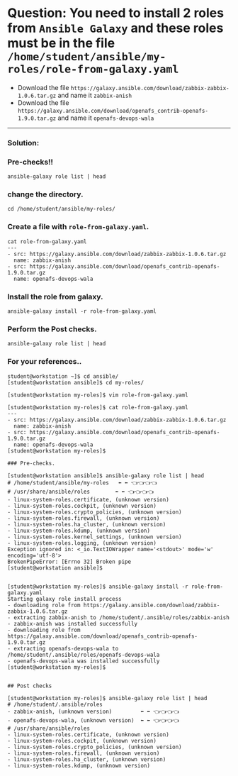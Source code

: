 
# Question: You need to install 2 roles from `Ansible Galaxy` and these roles must be in the file `/home/student/ansible/my-roles/role-from-galaxy.yaml`
- Download the file `https://galaxy.ansible.com/download/zabbix-zabbix-1.0.6.tar.gz` and name it `zabbix-anish`
- Download the file `https://galaxy.ansible.com/download/openafs_contrib-openafs-1.9.0.tar.gz` and name it `openafs-devops-wala`
---


### Solution:

### Pre-checks!!
```
ansible-galaxy role list | head
```

### change the directory.
```
cd /home/student/ansible/my-roles/
```

### Create a file with `role-from-galaxy.yaml`. 
```
cat role-from-galaxy.yaml 
---
- src: https://galaxy.ansible.com/download/zabbix-zabbix-1.0.6.tar.gz
  name: zabbix-anish
- src: https://galaxy.ansible.com/download/openafs_contrib-openafs-1.9.0.tar.gz
  name: openafs-devops-wala
```

### Install the role from galaxy.
```
ansible-galaxy install -r role-from-galaxy.yaml
```

### Perform the Post checks.

```
ansible-galaxy role list | head
```


### For your references..



```
student@workstation ~]$ cd ansible/
[student@workstation ansible]$ cd my-roles/

[student@workstation my-roles]$ vim role-from-galaxy.yaml

[student@workstation my-roles]$ cat role-from-galaxy.yaml 
---
- src: https://galaxy.ansible.com/download/zabbix-zabbix-1.0.6.tar.gz
  name: zabbix-anish
- src: https://galaxy.ansible.com/download/openafs_contrib-openafs-1.9.0.tar.gz
  name: openafs-devops-wala
[student@workstation my-roles]$

### Pre-checks.

[student@workstation ansible]$ ansible-galaxy role list | head
# /home/student/ansible/my-roles   ⬅️ ⬅️ 👈👈👈👈 
# /usr/share/ansible/roles        ⬅️ ⬅️ 👈👈👈👈 
- linux-system-roles.certificate, (unknown version)
- linux-system-roles.cockpit, (unknown version)
- linux-system-roles.crypto_policies, (unknown version)
- linux-system-roles.firewall, (unknown version)
- linux-system-roles.ha_cluster, (unknown version)
- linux-system-roles.kdump, (unknown version)
- linux-system-roles.kernel_settings, (unknown version)
- linux-system-roles.logging, (unknown version)
Exception ignored in: <_io.TextIOWrapper name='<stdout>' mode='w' encoding='utf-8'>
BrokenPipeError: [Errno 32] Broken pipe
[student@workstation ansible]$


[student@workstation my-roles]$ ansible-galaxy install -r role-from-galaxy.yaml 
Starting galaxy role install process
- downloading role from https://galaxy.ansible.com/download/zabbix-zabbix-1.0.6.tar.gz
- extracting zabbix-anish to /home/student/.ansible/roles/zabbix-anish
- zabbix-anish was installed successfully
- downloading role from https://galaxy.ansible.com/download/openafs_contrib-openafs-1.9.0.tar.gz
- extracting openafs-devops-wala to /home/student/.ansible/roles/openafs-devops-wala
- openafs-devops-wala was installed successfully
[student@workstation my-roles]$


## Post checks

[student@workstation my-roles]$ ansible-galaxy role list | head
# /home/student/.ansible/roles
- zabbix-anish, (unknown version)         ⬅️ ⬅️ 👈👈👈👈 
- openafs-devops-wala, (unknown version)  ⬅️ ⬅️ 👈👈👈👈 
# /usr/share/ansible/roles
- linux-system-roles.certificate, (unknown version)
- linux-system-roles.cockpit, (unknown version)
- linux-system-roles.crypto_policies, (unknown version)
- linux-system-roles.firewall, (unknown version)
- linux-system-roles.ha_cluster, (unknown version)
- linux-system-roles.kdump, (unknown version)


```
